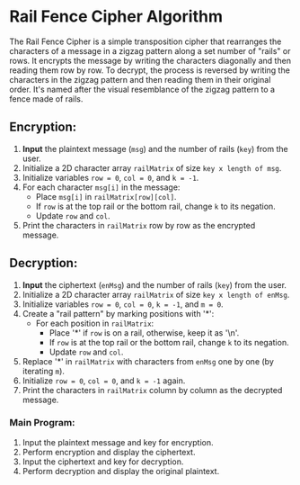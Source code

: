 # Rail Fence Cipher Algorithm
The Rail Fence Cipher is a simple transposition cipher that rearranges the characters of a message in a zigzag pattern along a set number of "rails" or rows. It encrypts the message by writing the characters diagonally and then reading them row by row. To decrypt, the process is reversed by writing the characters in the zigzag pattern and then reading them in their original order. It's named after the visual resemblance of the zigzag pattern to a fence made of rails.

## Encryption:

1. **Input** the plaintext message (`msg`) and the number of rails (`key`) from the user.
2. Initialize a 2D character array `railMatrix` of size `key x length of msg`.
3. Initialize variables `row = 0`, `col = 0`, and `k = -1`.
4. For each character `msg[i]` in the message:
   - Place `msg[i]` in `railMatrix[row][col]`.
   - If `row` is at the top rail or the bottom rail, change `k` to its negation.
   - Update `row` and `col`.
5. Print the characters in `railMatrix` row by row as the encrypted message.

## Decryption:

1. **Input** the ciphertext (`enMsg`) and the number of rails (`key`) from the user.
2. Initialize a 2D character array `railMatrix` of size `key x length of enMsg`.
3. Initialize variables `row = 0`, `col = 0`, `k = -1`, and `m = 0`.
4. Create a "rail pattern" by marking positions with '*':
   - For each position in `railMatrix`:
     - Place '*' if `row` is on a rail, otherwise, keep it as '\n'.
     - If `row` is at the top rail or the bottom rail, change `k` to its negation.
     - Update `row` and `col`.
5. Replace '*' in `railMatrix` with characters from `enMsg` one by one (by iterating `m`).
6. Initialize `row = 0`, `col = 0`, and `k = -1` again.
7. Print the characters in `railMatrix` column by column as the decrypted message.

### Main Program:

1. Input the plaintext message and key for encryption.
2. Perform encryption and display the ciphertext.
3. Input the ciphertext and key for decryption.
4. Perform decryption and display the original plaintext.
